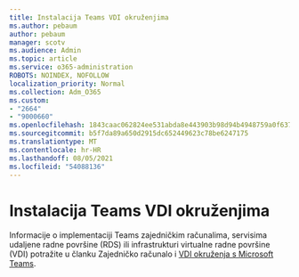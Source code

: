 ```yaml
---
title: Instalacija Teams VDI okruženjima
ms.author: pebaum
author: pebaum
manager: scotv
ms.audience: Admin
ms.topic: article
ms.service: o365-administration
ROBOTS: NOINDEX, NOFOLLOW
localization_priority: Normal
ms.collection: Adm_O365
ms.custom:
- "2664"
- "9000660"
ms.openlocfilehash: 1843caac062824ee531abda8e443903b98d94b4948759a0f63741ae17062bf8e
ms.sourcegitcommit: b5f7da89a650d2915dc652449623c78be6247175
ms.translationtype: MT
ms.contentlocale: hr-HR
ms.lasthandoff: 08/05/2021
ms.locfileid: "54088136"
---
```

# <a name="installing-teams-on-vdi-environments"></a>Instalacija Teams VDI okruženjima

Informacije o implementaciji Teams zajedničkim računalima, servisima udaljene radne površine (RDS) ili infrastrukturi virtualne radne površine (VDI) potražite u članku Zajedničko računalo i [VDI okruženja s Microsoft Teams](https://docs.microsoft.com/deployoffice/teams-install#shared-computer-and-vdi-environments-with-microsoft-teams).
